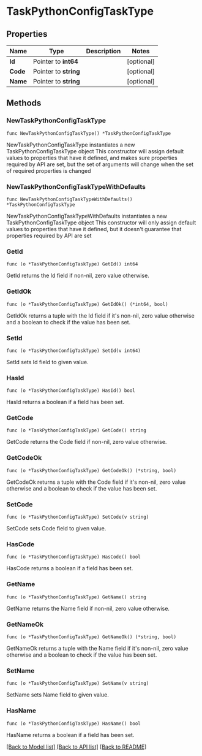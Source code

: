 # TaskPythonConfigTaskType

## Properties

Name | Type | Description | Notes
------------ | ------------- | ------------- | -------------
**Id** | Pointer to **int64** |  | [optional] 
**Code** | Pointer to **string** |  | [optional] 
**Name** | Pointer to **string** |  | [optional] 

## Methods

### NewTaskPythonConfigTaskType

`func NewTaskPythonConfigTaskType() *TaskPythonConfigTaskType`

NewTaskPythonConfigTaskType instantiates a new TaskPythonConfigTaskType object
This constructor will assign default values to properties that have it defined,
and makes sure properties required by API are set, but the set of arguments
will change when the set of required properties is changed

### NewTaskPythonConfigTaskTypeWithDefaults

`func NewTaskPythonConfigTaskTypeWithDefaults() *TaskPythonConfigTaskType`

NewTaskPythonConfigTaskTypeWithDefaults instantiates a new TaskPythonConfigTaskType object
This constructor will only assign default values to properties that have it defined,
but it doesn't guarantee that properties required by API are set

### GetId

`func (o *TaskPythonConfigTaskType) GetId() int64`

GetId returns the Id field if non-nil, zero value otherwise.

### GetIdOk

`func (o *TaskPythonConfigTaskType) GetIdOk() (*int64, bool)`

GetIdOk returns a tuple with the Id field if it's non-nil, zero value otherwise
and a boolean to check if the value has been set.

### SetId

`func (o *TaskPythonConfigTaskType) SetId(v int64)`

SetId sets Id field to given value.

### HasId

`func (o *TaskPythonConfigTaskType) HasId() bool`

HasId returns a boolean if a field has been set.

### GetCode

`func (o *TaskPythonConfigTaskType) GetCode() string`

GetCode returns the Code field if non-nil, zero value otherwise.

### GetCodeOk

`func (o *TaskPythonConfigTaskType) GetCodeOk() (*string, bool)`

GetCodeOk returns a tuple with the Code field if it's non-nil, zero value otherwise
and a boolean to check if the value has been set.

### SetCode

`func (o *TaskPythonConfigTaskType) SetCode(v string)`

SetCode sets Code field to given value.

### HasCode

`func (o *TaskPythonConfigTaskType) HasCode() bool`

HasCode returns a boolean if a field has been set.

### GetName

`func (o *TaskPythonConfigTaskType) GetName() string`

GetName returns the Name field if non-nil, zero value otherwise.

### GetNameOk

`func (o *TaskPythonConfigTaskType) GetNameOk() (*string, bool)`

GetNameOk returns a tuple with the Name field if it's non-nil, zero value otherwise
and a boolean to check if the value has been set.

### SetName

`func (o *TaskPythonConfigTaskType) SetName(v string)`

SetName sets Name field to given value.

### HasName

`func (o *TaskPythonConfigTaskType) HasName() bool`

HasName returns a boolean if a field has been set.


[[Back to Model list]](../README.md#documentation-for-models) [[Back to API list]](../README.md#documentation-for-api-endpoints) [[Back to README]](../README.md)


